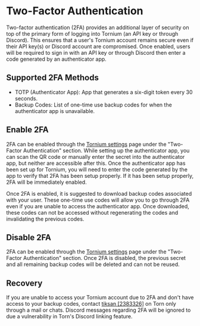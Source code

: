 # Two-Factor Authentication
Two-factor authentication (2FA) provides an additional layer of security on top of the primary form of logging into Tornium (an API key or through Discord). This ensures that a user's Tornium account remains secure even if their API key(s) or Discord account are compromised. Once enabled, users will be required to sign in with an API key or through Discord then enter a code generated by an authenticator app.

## Supported 2FA Methods
- TOTP (Authenticator App): App that generates a six-digit token every 30 seconds.
- Backup Codes: List of one-time use backup codes for when the authenticator app is unavailable.

## Enable 2FA
2FA can be enabled through the [Tornium settings](https://tornium.com/settings) page under the "Two-Factor Authentication" section. While setting up the authenticator app, you can scan the QR code or manually enter the secret into the authenticator app, but neither are accessible after this. Once the authenticator app has been set up for Tornium, you will need to enter the code generated by the app to verify that 2FA has been setup properly. If it has been setup properly, 2FA will be immediately enabled.

Once 2FA is enabled, it is suggested to download backup codes associated with your user. These one-time use codes will allow you to go through 2FA even if you are unable to access the authenticator app. Once downloaded, these codes can not be accessed without regenerating the codes and invalidating the previous codes.

## Disable 2FA
2FA can be enabled through the [Tornium settings](https://tornium.com/settings) page under the "Two-Factor Authentication" section. Once 2FA is disabled, the previous secret and all remaining backup codes will be deleted and can not be reused.

## Recovery
If you are unable to access your Tornium account due to 2FA and don't have access to your backup codes, contact [tiksan \[2383326\]](https://www.torn.com/profiles.php?XID=2383326) on Torn only through a mail or chats. Discord messages regarding 2FA will be ignored to due a vulnerability in Torn's Discord linking feature.
